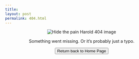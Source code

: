 ```yaml
---
title: 
layout: post
permalink: 404.html
---
```


<p align="center">
  <img src="{{ '/assets/images/404.png' | relative_url }}" alt="Hide the pain Harold 404 image"/>
</p>

<p align="center">Something went missing. Or it’s probably just a typo.</p>

<p align="center">
<a href="{{site.baseurl}}/"><button class="simplebutton">Return back to Home Page</button></a>
</p>

